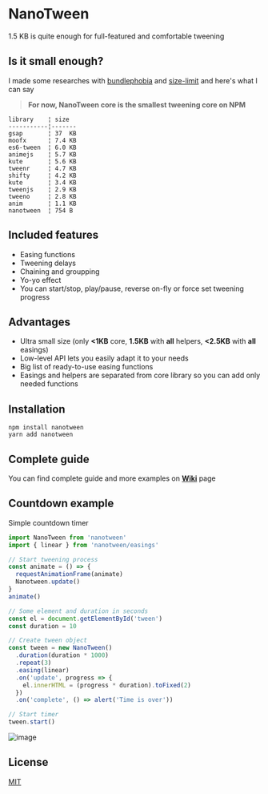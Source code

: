 # NanoTween

1.5 KB is quite enough for full-featured and comfortable tweening  

## Is it small enough?

I made some researches with [bundlephobia](https://bundlephobia.com) and [size-limit](https://github.com/ai/size-limit) and here's what I can say 
> **For now, NanoTween core is the smallest tweening core on NPM**
```
library    ¦ size
-----------¦-------
gsap       ¦ 37  KB
moofx      ¦ 7.4 KB
es6-tween  ¦ 6.0 KB
animejs    ¦ 5.7 KB
kute       ¦ 5.6 KB
tweenr     ¦ 4.7 KB
shifty     ¦ 4.2 KB
kute       ¦ 3.4 KB
tweenjs    ¦ 2.9 KB
tweeno     ¦ 2.8 KB
anim       ¦ 1.1 KB
nanotween  ¦ 754 B
```
## Included features

* Easing functions
* Tweening delays
* Chaining and groupping
* Yo-yo effect
* You can start/stop, play/pause, reverse on-fly or force set tweening progress

## Advantages

* Ultra small size (only **<1KB** core, **1.5KB** with **all** helpers, **<2.5KB** with **all** easings)
* Low-level API lets you easily adapt it to your needs
* Big list of ready-to-use easing functions
* Easings and helpers are separated from core library so you can add only needed functions

## Installation

```
npm install nanotween
yarn add nanotween
```

## Complete guide

You can find complete guide and more examples on **[Wiki](https://github.com/Kelin2025/nanotween/wiki)** page

## Countdown example

Simple countdown timer

```javascript
import NanoTween from 'nanotween'
import { linear } from 'nanotween/easings'

// Start tweening process
const animate = () => {
  requestAnimationFrame(animate)
  Nanotween.update()
}
animate()

// Some element and duration in seconds
const el = document.getElementById('tween')
const duration = 10

// Create tween object
const tween = new NanoTween()
  .duration(duration * 1000)
  .repeat(3)
  .easing(linear)
  .on('update', progress => {
    el.innerHTML = (progress * duration).toFixed(2)
  })
  .on('complete', () => alert('Time is over'))

// Start timer
tween.start()
```

![image](https://user-images.githubusercontent.com/4208480/34684662-e8f51e8c-f4b6-11e7-8106-3160aa031259.png)

## License

[MIT](https://github.com/Kelin2025/nanotween/blob/master/LICENSE)
